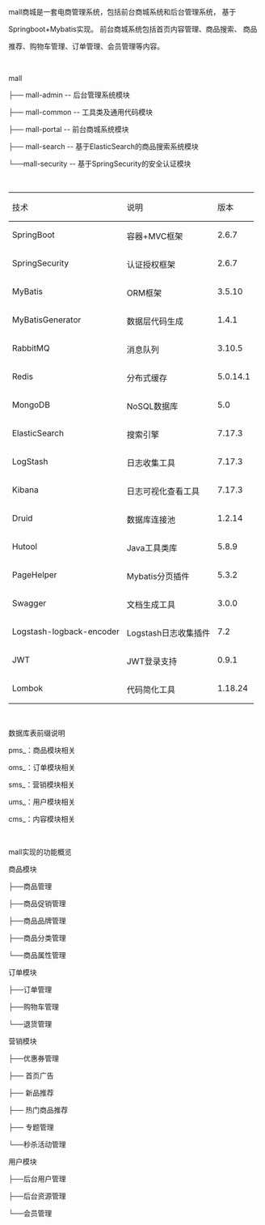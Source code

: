 <p class="MsoNormal"><span lang="EN-US">mall</span>商城是一套电商管理系统，包括前台商<span class="GramE">城系统</span>和后台管理系统， 基于<span lang="EN-US"><o:p></o:p></span></p>
<p class="MsoNormal"><span class="SpellE"><span lang="EN-US">Springboot+Mybatis</span></span>实现。
前台商<span class="GramE">城系统</span>包括首页内容管理、商品搜索、 商品<span lang="EN-US"><o:p></o:p></span></p>
<p class="MsoNormal">推荐、购物车管理、订单管理、会员管理等内容。<span lang="EN-US"><o:p></o:p></span></p>
<p class="MsoNormal"><span lang="EN-US"><o:p>&nbsp;</o:p></span></p>
<p class="MsoNormal"><span lang="EN-US">mall<o:p></o:p></span></p>
<p class="MsoNormal">├──<span lang="EN-US"> mall-admin -- </span>后台管理系统模块<span lang="EN-US"><o:p></o:p></span></p>
<p class="MsoNormal">├──<span lang="EN-US"> mall-common -- </span>工具类及通用代码模块<span lang="EN-US"><o:p></o:p></span></p>
<p class="MsoNormal">├──<span lang="EN-US"> mall-portal -- </span>前台商<span class="GramE">城系统</span>模块<span lang="EN-US"><o:p></o:p></span></p>
<p class="MsoNormal">├──<span lang="EN-US"> mall-search -- </span>基于<span class="SpellE"><span lang="EN-US">ElasticSearch</span></span>的商品搜索系统模块<span lang="EN-US"><o:p></o:p></span></p>
<p class="MsoNormal">└──<span lang="EN-US">mall-security -- </span>基于<span class="SpellE"><span lang="EN-US">SpringSecurity</span></span>的安全认证模块</p>
<p class="MsoNormal"><span lang="EN-US"><o:p>&nbsp;</o:p></span></p>
<table class="MsoTableGrid" border="1" cellspacing="0" cellpadding="0" style="border-collapse:collapse;border:none;mso-border-top-alt:solid windowtext .5pt;
 mso-border-bottom-alt:solid windowtext .5pt;mso-yfti-tbllook:1184;mso-padding-alt:
 0cm 5.4pt 0cm 5.4pt;mso-border-insideh:none;mso-border-insidev:none">
 <tbody><tr style="mso-yfti-irow:0;mso-yfti-firstrow:yes">
  <td valign="top" style="border-top:solid windowtext 1.0pt;border-left:none;
  border-bottom:solid windowtext 1.0pt;border-right:none;mso-border-top-alt:
  solid windowtext .5pt;mso-border-bottom-alt:solid windowtext .5pt;padding:
  0cm 5.4pt 0cm 5.4pt">
  <p class="MsoNormal">技术</p>
  </td>
  <td valign="top" style="border-top:solid windowtext 1.0pt;border-left:none;
  border-bottom:solid windowtext 1.0pt;border-right:none;mso-border-top-alt:
  solid windowtext .5pt;mso-border-bottom-alt:solid windowtext .5pt;padding:
  0cm 5.4pt 0cm 5.4pt">
  <p class="MsoNormal">说明</p>
  </td>
  <td valign="top" style="border-top:solid windowtext 1.0pt;border-left:none;
  border-bottom:solid windowtext 1.0pt;border-right:none;mso-border-top-alt:
  solid windowtext .5pt;mso-border-bottom-alt:solid windowtext .5pt;padding:
  0cm 5.4pt 0cm 5.4pt">
  <p class="MsoNormal">版本</p>
  </td>
 </tr>
 <tr style="mso-yfti-irow:1">
  <td valign="top" style="border:none;mso-border-top-alt:solid windowtext .5pt;
  padding:0cm 5.4pt 0cm 5.4pt">
  <p class="MsoNormal"><span class="SpellE"><span lang="EN-US">SpringBoot</span></span></p>
  </td>
  <td valign="top" style="border:none;mso-border-top-alt:solid windowtext .5pt;
  padding:0cm 5.4pt 0cm 5.4pt">
  <p class="MsoNormal">容器<span lang="EN-US">+MVC</span>框架</p>
  </td>
  <td valign="top" style="border:none;mso-border-top-alt:solid windowtext .5pt;
  padding:0cm 5.4pt 0cm 5.4pt">
  <p class="MsoNormal"><span lang="EN-US">2.6.7</span></p>
  </td>
 </tr>
 <tr style="mso-yfti-irow:2">
  <td valign="top" style="border:none;padding:0cm 5.4pt 0cm 5.4pt">
  <p class="MsoNormal"><span class="SpellE"><span lang="EN-US">SpringSecurity</span></span></p>
  </td>
  <td valign="top" style="border:none;padding:0cm 5.4pt 0cm 5.4pt">
  <p class="MsoNormal">认证授权框架</p>
  </td>
  <td valign="top" style="border:none;padding:0cm 5.4pt 0cm 5.4pt">
  <p class="MsoNormal"><span lang="EN-US">2.6.7</span></p>
  </td>
 </tr>
 <tr style="mso-yfti-irow:3">
  <td valign="top" style="border:none;padding:0cm 5.4pt 0cm 5.4pt">
  <p class="MsoNormal"><span class="SpellE"><span lang="EN-US">MyBatis</span></span></p>
  </td>
  <td valign="top" style="border:none;padding:0cm 5.4pt 0cm 5.4pt">
  <p class="MsoNormal"><span lang="EN-US">ORM</span>框架</p>
  </td>
  <td valign="top" style="border:none;padding:0cm 5.4pt 0cm 5.4pt">
  <p class="MsoNormal"><span lang="EN-US">3.5.10</span></p>
  </td>
 </tr>
 <tr style="mso-yfti-irow:4">
  <td valign="top" style="border:none;padding:0cm 5.4pt 0cm 5.4pt">
  <p class="MsoNormal"><span class="SpellE"><span lang="EN-US">MyBatisGenerator</span></span></p>
  </td>
  <td valign="top" style="border:none;padding:0cm 5.4pt 0cm 5.4pt">
  <p class="MsoNormal">数据层代码生成</p>
  </td>
  <td valign="top" style="border:none;padding:0cm 5.4pt 0cm 5.4pt">
  <p class="MsoNormal"><span lang="EN-US">1.4.1</span></p>
  </td>
 </tr>
 <tr style="mso-yfti-irow:5">
  <td valign="top" style="border:none;padding:0cm 5.4pt 0cm 5.4pt">
  <p class="MsoNormal"><span lang="EN-US">RabbitMQ</span></p>
  </td>
  <td valign="top" style="border:none;padding:0cm 5.4pt 0cm 5.4pt">
  <p class="MsoNormal">消息队列</p>
  </td>
  <td valign="top" style="border:none;padding:0cm 5.4pt 0cm 5.4pt">
  <p class="MsoNormal"><span lang="EN-US">3.10.5</span></p>
  </td>
 </tr>
 <tr style="mso-yfti-irow:6">
  <td valign="top" style="border:none;padding:0cm 5.4pt 0cm 5.4pt">
  <p class="MsoNormal"><span lang="EN-US">Redis</span></p>
  </td>
  <td valign="top" style="border:none;padding:0cm 5.4pt 0cm 5.4pt">
  <p class="MsoNormal">分布式缓存</p>
  </td>
  <td valign="top" style="border:none;padding:0cm 5.4pt 0cm 5.4pt">
  <p class="MsoNormal"><span lang="EN-US">5.0.14.1</span></p>
  </td>
 </tr>
 <tr style="mso-yfti-irow:7">
  <td valign="top" style="border:none;padding:0cm 5.4pt 0cm 5.4pt">
  <p class="MsoNormal"><span lang="EN-US">MongoDB</span></p>
  </td>
  <td valign="top" style="border:none;padding:0cm 5.4pt 0cm 5.4pt">
  <p class="MsoNormal"><span lang="EN-US">NoSQL</span>数据库</p>
  </td>
  <td valign="top" style="border:none;padding:0cm 5.4pt 0cm 5.4pt">
  <p class="MsoNormal"><span lang="EN-US">5.0</span></p>
  </td>
 </tr>
 <tr style="mso-yfti-irow:8">
  <td valign="top" style="border:none;padding:0cm 5.4pt 0cm 5.4pt">
  <p class="MsoNormal"><span class="SpellE"><span lang="EN-US">ElasticSearch</span></span></p>
  </td>
  <td valign="top" style="border:none;padding:0cm 5.4pt 0cm 5.4pt">
  <p class="MsoNormal">搜索引擎</p>
  </td>
  <td valign="top" style="border:none;padding:0cm 5.4pt 0cm 5.4pt">
  <p class="MsoNormal"><span lang="EN-US">7.17.3</span></p>
  </td>
 </tr>
 <tr style="mso-yfti-irow:9">
  <td valign="top" style="border:none;padding:0cm 5.4pt 0cm 5.4pt">
  <p class="MsoNormal"><span class="SpellE"><span lang="EN-US">LogStash</span></span><span lang="EN-US"><span style="mso-tab-count:1"> </span></span></p>
  </td>
  <td valign="top" style="border:none;padding:0cm 5.4pt 0cm 5.4pt">
  <p class="MsoNormal">日志收集工具</p>
  </td>
  <td valign="top" style="border:none;padding:0cm 5.4pt 0cm 5.4pt">
  <p class="MsoNormal"><span lang="EN-US">7.17.3</span></p>
  </td>
 </tr>
 <tr style="mso-yfti-irow:10">
  <td valign="top" style="border:none;padding:0cm 5.4pt 0cm 5.4pt">
  <p class="MsoNormal"><span lang="EN-US">Kibana</span></p>
  </td>
  <td valign="top" style="border:none;padding:0cm 5.4pt 0cm 5.4pt">
  <p class="MsoNormal">日志可视化查看工具</p>
  </td>
  <td valign="top" style="border:none;padding:0cm 5.4pt 0cm 5.4pt">
  <p class="MsoNormal"><span lang="EN-US">7.17.3</span></p>
  </td>
 </tr>
 <tr style="mso-yfti-irow:11">
  <td valign="top" style="border:none;padding:0cm 5.4pt 0cm 5.4pt">
  <p class="MsoNormal"><span lang="EN-US">Druid</span></p>
  </td>
  <td valign="top" style="border:none;padding:0cm 5.4pt 0cm 5.4pt">
  <p class="MsoNormal">数据库连接池</p>
  </td>
  <td valign="top" style="border:none;padding:0cm 5.4pt 0cm 5.4pt">
  <p class="MsoNormal"><span lang="EN-US">1.2.14</span></p>
  </td>
 </tr>
 <tr style="mso-yfti-irow:12">
  <td valign="top" style="border:none;padding:0cm 5.4pt 0cm 5.4pt">
  <p class="MsoNormal"><span class="SpellE"><span lang="EN-US">Hutool</span></span></p>
  </td>
  <td valign="top" style="border:none;padding:0cm 5.4pt 0cm 5.4pt">
  <p class="MsoNormal"><span lang="EN-US">Java</span>工具类库</p>
  </td>
  <td valign="top" style="border:none;padding:0cm 5.4pt 0cm 5.4pt">
  <p class="MsoNormal"><span lang="EN-US">5.8.9</span></p>
  </td>
 </tr>
 <tr style="mso-yfti-irow:13">
  <td valign="top" style="border:none;padding:0cm 5.4pt 0cm 5.4pt">
  <p class="MsoNormal"><span class="SpellE"><span lang="EN-US">PageHelper</span></span></p>
  </td>
  <td valign="top" style="border:none;padding:0cm 5.4pt 0cm 5.4pt">
  <p class="MsoNormal"><span class="SpellE"><span lang="EN-US">Mybatis</span></span>分页插件</p>
  </td>
  <td valign="top" style="border:none;padding:0cm 5.4pt 0cm 5.4pt">
  <p class="MsoNormal"><span lang="EN-US">5.3.2</span></p>
  </td>
 </tr>
 <tr style="mso-yfti-irow:14">
  <td valign="top" style="border:none;padding:0cm 5.4pt 0cm 5.4pt">
  <p class="MsoNormal"><span lang="EN-US">Swagger</span></p>
  </td>
  <td valign="top" style="border:none;padding:0cm 5.4pt 0cm 5.4pt">
  <p class="MsoNormal">文档生成工具</p>
  </td>
  <td valign="top" style="border:none;padding:0cm 5.4pt 0cm 5.4pt">
  <p class="MsoNormal"><span lang="EN-US">3.0.0</span></p>
  </td>
 </tr>
 <tr style="mso-yfti-irow:15">
  <td valign="top" style="border:none;padding:0cm 5.4pt 0cm 5.4pt">
  <p class="MsoNormal"><span lang="EN-US">Logstash-<span class="SpellE">logback</span>-encoder</span></p>
  </td>
  <td valign="top" style="border:none;padding:0cm 5.4pt 0cm 5.4pt">
  <p class="MsoNormal"><span lang="EN-US">Logstash</span>日志收集插件</p>
  </td>
  <td valign="top" style="border:none;padding:0cm 5.4pt 0cm 5.4pt">
  <p class="MsoNormal"><span lang="EN-US">7.2 </span></p>
  </td>
 </tr>
 <tr style="mso-yfti-irow:16">
  <td valign="top" style="border:none;padding:0cm 5.4pt 0cm 5.4pt">
  <p class="MsoNormal"><span lang="EN-US">JWT</span></p>
  </td>
  <td valign="top" style="border:none;padding:0cm 5.4pt 0cm 5.4pt">
  <p class="MsoNormal"><span lang="EN-US">JWT</span>登录支持</p>
  </td>
  <td valign="top" style="border:none;padding:0cm 5.4pt 0cm 5.4pt">
  <p class="MsoNormal"><span lang="EN-US">0.9.1</span></p>
  </td>
 </tr>
 <tr style="mso-yfti-irow:17;mso-yfti-lastrow:yes">
  <td valign="top" style="border:none;border-bottom:solid windowtext 1.0pt;
  mso-border-bottom-alt:solid windowtext .5pt;padding:0cm 5.4pt 0cm 5.4pt">
  <p class="MsoNormal"><span lang="EN-US">Lombok</span></p>
  </td>
  <td valign="top" style="border:none;border-bottom:solid windowtext 1.0pt;
  mso-border-bottom-alt:solid windowtext .5pt;padding:0cm 5.4pt 0cm 5.4pt">
  <p class="MsoNormal">代码简化工具</p>
  </td>
  <td valign="top" style="border:none;border-bottom:solid windowtext 1.0pt;
  mso-border-bottom-alt:solid windowtext .5pt;padding:0cm 5.4pt 0cm 5.4pt">
  <p class="MsoNormal"><span lang="EN-US">1.18.24</span></p>
  </td>
 </tr>
</tbody></table>
<p class="MsoNormal"><span lang="EN-US"><o:p>&nbsp;</o:p></span></p>
<p class="MsoNormal">数据库表前缀说明<span lang="EN-US"><o:p></o:p></span></p>
<p class="MsoNormal">pms_：商品模块相关<span lang="EN-US"><o:p></o:p></span></p>
<p class="MsoNormal">oms_：订单模块相关<span lang="EN-US"><o:p></o:p></span></p>
<p class="MsoNormal">sms_：营销模块相关<span lang="EN-US"><o:p></o:p></span></p>
<p class="MsoNormal">ums_：用户模块相关<span lang="EN-US"><o:p></o:p></span></p>
<p class="MsoNormal">cms_：内容模块相关<span lang="EN-US"><o:p></o:p></span></p>
<p class="MsoNormal"><span lang="EN-US"><o:p>&nbsp;</o:p></span></p>
<p class="MsoNormal">mall实现的功能概览<span lang="EN-US"><o:p></o:p></span></p>
<p class="MsoNormal">商品模块<span lang="EN-US"><o:p></o:p></span></p>
<p class="MsoNormal">├──商品管理<span lang="EN-US"><o:p></o:p></span></p>
<p class="MsoNormal">├──商品促销管理<span lang="EN-US"><o:p></o:p></span></p>
<p class="MsoNormal">├──商品品牌管理<span lang="EN-US"><o:p></o:p></span></p>
<p class="MsoNormal">├──商品分类管理<span lang="EN-US"><o:p></o:p></span></p>
<p class="MsoNormal">└──商品属性管理<span lang="EN-US"><o:p></o:p></span></p>
<p class="MsoNormal">订单模块<span lang="EN-US"><o:p></o:p></span></p>
<p class="MsoNormal">    ├──订单管理<span lang="EN-US"><o:p></o:p></span></p>
<p class="MsoNormal">    ├──购物车管理<span lang="EN-US"><o:p></o:p></span></p>
<p class="MsoNormal">    └──退货管理<span lang="EN-US"><o:p></o:p></span></p>
<p class="MsoNormal">营销模块<span lang="EN-US"><o:p></o:p></span></p>
<p class="MsoNormal">    ├──优惠券管理<span lang="EN-US"><o:p></o:p></span></p>
<p class="MsoNormal">   ├── 首页广告<span lang="EN-US"><o:p></o:p></span></p>
<p class="MsoNormal">   ├── 新品推荐<span lang="EN-US"><o:p></o:p></span></p>
<p class="MsoNormal">   ├── 热门商品推荐<span lang="EN-US"><o:p></o:p></span></p>
<p class="MsoNormal">   ├── 专题管理<span lang="EN-US"><o:p></o:p></span></p>
<p class="MsoNormal">    └──秒杀活动管理<span lang="EN-US"><o:p></o:p></span></p>
<p class="MsoNormal">用户模块<span lang="EN-US"><o:p></o:p></span></p>
<p class="MsoNormal">    ├──后台用户管理<span lang="EN-US"><o:p></o:p></span></p>
<p class="MsoNormal">    ├──后台资源管理<span lang="EN-US"><o:p></o:p></span></p>
<p class="MsoNormal">    └──会员管理<span lang="EN-US"><o:p></o:p></span></p>
